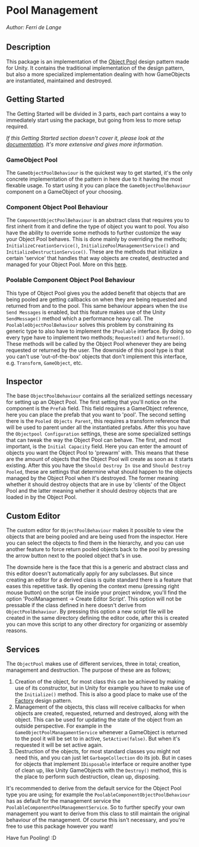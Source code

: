 # Pool Management

###### Author: Ferri de Lange

## Description

This package is an implementation of the [Object Pool](https://en.wikipedia.org/wiki/Object_pool_pattern) design pattern made for Unity. It contains the traditional implementation of the design pattern, but also a more specialized implementation dealing with how GameObjects are instantiated, maintained and destroyed.

## Getting Started

The Getting Started will be divided in 3 parts, each part contains a way to immediately start using the package, but going from less to more setup required.

*If this Getting Started section doesn't cover it, please look at the [documentation](Documentation~/DOCS.md). It's more extensive and gives more information.*

### GameObject Pool

The `GameObjectPoolBehaviour` is the quickest way to get started, it's the only concrete implementation of the pattern in here due to it having the most flexable usage. To start using it you can place the `GameObjectPoolBehaviour` component on a GameObject of your choosing.

### Component Object Pool Behaviour

The `ComponentObjectPoolBehaviour` is an abstract class that requires you to first inherit from it and define the type of object you want to pool. You also have the ability to override some methods to further customize the way your Object Pool behaves.
This is done mainly by overriding the methods; `InitializeCreationService()`, `InitializePoolManagementService()` and `InitializeDestructionService()`. These are the methods that initialize a certain 'service' that handles that way objects are created, destructed and managed for your Object Pool. More on this [here](https://github.com/MuskettaMan/PoolManagement#services).

### Poolable Component Object Pool Behaviour

This type of Object Pool gives you the added benefit that objects that are being pooled are getting callbacks on when they are being requested and returned from and to the pool. This same behaviour appears when the `Use Send Messages` is enabled, but this feature makes use of the Unity `SendMessage()` method which a performance heavy call. The `PoolableObjectPoolBehaviour` solves this problem by constraining its generic type to also have to implement the `IPoolable` interface. By doing so every type have to implement two methods; `Requested()` and `Returned()`. These methods will be called by the Object Pool whenever they are being requested or returned by the user. The downside of this pool type is that you can't use 'out-of-the-box' objects that don't implement this interface, e.g. `Transform`, `GameObject`, etc.

## Inspector

The base `ObjectPoolBehaviour` contains all the serialized settings necessary for setting up an Object Pool. The first setting that you'll notice on the component is the `Prefab` field. This field requires a GameObject reference, here you can place the prefab that you want to 'pool'. The second setting there is the `Pooled Objects Parent`, this requires a transform reference that will be used to parent under all the instantiated prefabs.
After this you have the `Objectpool Configuration` settings, these are some specialized settings that can tweak the way the Object Pool can behave. The first, and most important, is the `Initial Capacity` field. Here you can enter the amount of objects you want the Object Pool to 'prewarm' with. This means that these are the amount of objects that the Object Pool will create as soon as it starts existing. After this you have the `Should Destroy In Use` and `Should Destroy Pooled`, these are settings that determine what should happen to the objects managed by the Object Pool when it's destroyed. The former meaning whether it should destroy objects that are in use by 'clients' of the Object Pool and the latter meaning whether it should destroy objects that are loaded in by the Object Pool.

## Custom Editor

The custom editor for `ObjectPoolBehaviour` makes it possible to view the objects that are being pooled and are being used from the inspector. Here you can select the objects to find them in the hierarchy, and you can use another feature to force return pooled objects back to the pool by pressing the arrow button next to the pooled object that's in use.

The downside here is the face that this is a generic and abstract class and this editor doesn't automatically apply for any subclasses. But since creating an editor for a derived class is quite standard there is a feature that eases this repetitive task. By opening the context menu (pressing right mouse button) on the script file inside your project window, you'll find the option 'PoolManagement -> Create Editor Script'. This option will not be pressable if the class defined in here doesn't derive from `ObjectPoolBehaviour`. By pressing this option a new script file will be created in the same directory defining the editor code, after this is created you can move this script to any other directory for organizing or assembly reasons.

## Services

The `ObjectPool` makes use of different services, three in total; creation, management and destruction. The purpose of these are as follows;

1. Creation of the object, for most class this can be achieved by making use of its constructor, but in Unity for example you have to make use of the `Initialize()` method. This is also a good place to make use of the [Factory](https://en.wikipedia.org/wiki/Factory_method_pattern) design pattern.
2. Management of the objects, this class will receive callbacks for when objects are created, requested, returned and destroyed, along with the object. This can be used for updating the state of the object from an outside perspective. For example in the `GameObjectPoolManagamentService` whenever a GameObject is returned to the pool it will be set to in active, `SetActive(false)`. But when it's requested it will be set active again.
3. Destruction of the objects, for most standard classes you might not need this, and you can just let `GarbageCollection` do its job. But in cases for objects that implement `IDisposable` interface or require another type of clean up, like Unity GameObjects with the `Destroy()` method, this is the place to perform such destruction, clean up, disposing.

It's recommended to derive from the default service for the Object Pool type you are using; for example the `PoolableComponentObjectPoolBehaviour` has as default for the management service the `PoolableComponentPoolManagementService`. So to further specify your own management you want to derive from this class to still maintain the original behaviour of the management. Of course this isn't necessary, and you're free to use this package however you want!

Have fun Pooling! :D